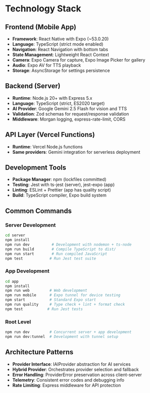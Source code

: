 # Technology Stack

## Frontend (Mobile App)
- **Framework**: React Native with Expo (~53.0.20)
- **Language**: TypeScript (strict mode enabled)
- **Navigation**: React Navigation with bottom tabs
- **State Management**: Lightweight React Context
- **Camera**: Expo Camera for capture, Expo Image Picker for gallery
- **Audio**: Expo AV for TTS playback
- **Storage**: AsyncStorage for settings persistence

## Backend (Server)
- **Runtime**: Node.js 20+ with Express 5.x
- **Language**: TypeScript (strict, ES2020 target)
- **AI Provider**: Google Gemini 2.5 Flash for vision and TTS
- **Validation**: Zod schemas for request/response validation
- **Middleware**: Morgan logging, express-rate-limit, CORS

## API Layer (Vercel Functions)
- **Runtime**: Vercel Node.js functions
- **Same providers**: Gemini integration for serverless deployment

## Development Tools
- **Package Manager**: npm (lockfiles committed)
- **Testing**: Jest with ts-jest (server), jest-expo (app)
- **Linting**: ESLint + Prettier (app has quality script)
- **Build**: TypeScript compiler, Expo build system

## Common Commands

### Server Development
```bash
cd server
npm install
npm run dev          # Development with nodemon + ts-node
npm run build        # Compile TypeScript to dist/
npm run start        # Run compiled JavaScript
npm test            # Run Jest test suite
```

### App Development  
```bash
cd app
npm install
npm run web         # Web development
npm run mobile      # Expo tunnel for device testing
npm start           # Standard Expo start
npm run quality     # Type check + lint + format check
npm test           # Run Jest tests
```

### Root Level
```bash
npm run dev         # Concurrent server + app development
npm run dev:tunnel  # Development with tunnel setup
```

## Architecture Patterns
- **Provider Interface**: IAIProvider abstraction for AI services
- **Hybrid Provider**: Orchestrates provider selection and fallback
- **Error Handling**: ProviderError preservation across client-server
- **Telemetry**: Consistent error codes and debugging info
- **Rate Limiting**: Express middleware for API protection